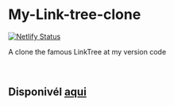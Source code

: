 <h1>My-Link-tree-clone</h1>

  [![Netlify Status](https://api.netlify.com/api/v1/badges/cc4922e9-ba40-4b07-8cd7-a53cedb8ccbe/deploy-status)](https://app.netlify.com/sites/musing-pasteur-c537d8/deploys)


A clone the famous LinkTree at my version code

<br>

<h2>Disponivél <a href="https://mylinktree.netlify.app/" target="_blank">aqui</a></h2>
